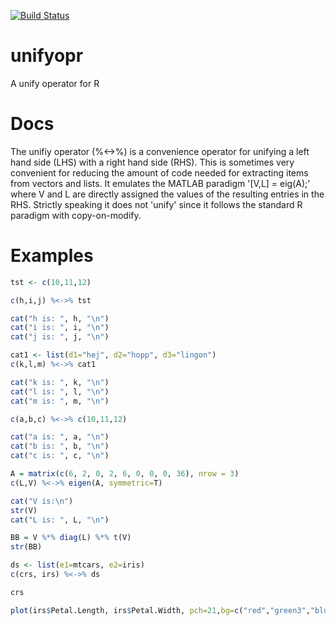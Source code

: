 [![Build Status](https://travis-ci.org/lejon/unifyopr.svg?branch=master)](https://travis-ci.org/lejon/unifyopr)

# unifyopr
A unify operator for R

# Docs
The unifiy operator (%<->%) is a convenience operator for unifying a left hand side (LHS) with a right hand side (RHS). This is sometimes very convenient for reducing the amount of code needed for extracting items from vectors and lists. It emulates the MATLAB paradigm '[V,L] = eig(A);' where V and L are directly assigned the values of the resulting entries in the RHS. Strictly speaking it does not 'unify' since it follows the standard R paradigm with copy-on-modify.

# Examples

```r
tst <- c(10,11,12)

c(h,i,j) %<->% tst

cat("h is: ", h, "\n")
cat("i is: ", i, "\n")
cat("j is: ", j, "\n")

cat1 <- list(d1="hej", d2="hopp", d3="lingon")
c(k,l,m) %<->% cat1

cat("k is: ", k, "\n")
cat("l is: ", l, "\n")
cat("m is: ", m, "\n")

c(a,b,c) %<->% c(10,11,12)

cat("a is: ", a, "\n")
cat("b is: ", b, "\n")
cat("c is: ", c, "\n")

A = matrix(c(6, 2, 0, 2, 6, 0, 0, 0, 36), nrow = 3)
c(L,V) %<->% eigen(A, symmetric=T)

cat("V is:\n")
str(V)
cat("L is: ", L, "\n")

BB = V %*% diag(L) %*% t(V)
str(BB)

ds <- list(e1=mtcars, e2=iris)
c(crs, irs) %<->% ds

crs

plot(irs$Petal.Length, irs$Petal.Width, pch=21,bg=c("red","green3","blue")[unclass(iris$Species)], main="Edgar Anderson's Iris Data")
